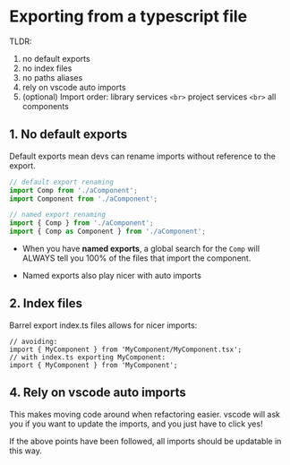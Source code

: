 # Exporting from a typescript file

TLDR:

1. no default exports
2. no index files
3. no paths aliases
4. rely on vscode auto imports
5. (optional) Import order: library services `<br>` project services `<br>` all components

## 1. No default exports

Default exports mean devs can rename imports without reference to the export.

```javascript
// default export renaming
import Comp from './aComponent';
import Component from './aComponent';

// named export renaming
import { Comp } from './aComponent';
import { Comp as Component } from './aComponent';
```

-   When you have **named exports**, a global search for the `Comp` will ALWAYS tell you 100% of the files that import the component.

-   Named exports also play nicer with auto imports

## 2. Index files

Barrel export index.ts files allows for nicer imports:

```tsx
// avoiding:
import { MyComponent } from 'MyComponent/MyComponent.tsx';
// with index.ts exporting MyComponent:
import { MyComponent } from 'MyComponent';
```

## 4. Rely on vscode auto imports

This makes moving code around when refactoring easier. vscode will ask you if you want to update the imports, and you just have to click yes!

If the above points have been followed, all imports should be updatable in this way.
